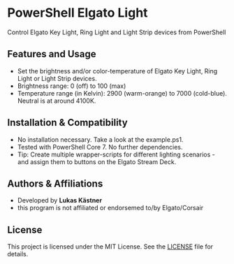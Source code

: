 # PowerShell Elgato Light
Control Elgato Key Light, Ring Light and Light Strip devices from PowerShell

## Features and Usage
* Set the brightness and/or color-temperature of Elgato Key Light, Ring Light or Light Strip devices.
* Brightness range: 0 (off) to 100 (max)
* Temperature range (in Kelvin): 2900 (warm-orange) to 7000 (cold-blue). Neutral is at around 4100K.

## Installation & Compatibility
* No installation necessary. Take a look at the example.ps1.
* Tested with PowerShell Core 7. No further dependencies.
* Tip: Create multiple wrapper-scripts for different lighting scenarios - and assign them to buttons on the Elgato Stream Deck.

## Authors & Affiliations
* Developed by **Lukas Kästner**
* this program is not affiliated or endorsemed to/by Elgato/Corsair

## License
This project is licensed under the MIT License. See the [LICENSE](LICENSE) file for details.